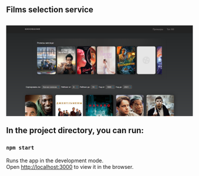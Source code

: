 <h2>Films selection service<h2>

<img src="./snippet.PNG" alt="snippet"/>

In the project directory, you can run:

### `npm start`

Runs the app in the development mode.\
Open [http://localhost:3000](http://localhost:3000) to view it in the browser.